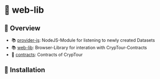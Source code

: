 # :scroll: web-lib
## :stars: Overview

 - :books: [provider-js](https://github.com/Cryp-Tour/provider-js): NodeJS-Module for listening to newly created Datasets
 - :books: [web-lib](https://github.com/Cryp-Tour/web-lib): Browser-Library for interation with CrypTour-Contracts
 - :scroll: [contracts](https://github.com/Cryp-Tour/contracts): Contracts of CrypTour

## :rocket: Installation 
